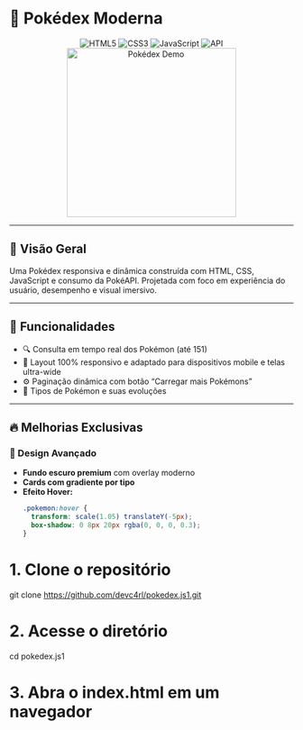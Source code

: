 # 🚀 Pokédex Moderna

<div align="center">
  <img src="https://img.shields.io/badge/HTML5-E34F26?style=for-the-badge&logo=html5&logoColor=white" alt="HTML5">
  <img src="https://img.shields.io/badge/CSS3-1572B6?style=for-the-badge&logo=css3&logoColor=white" alt="CSS3">
  <img src="https://img.shields.io/badge/JavaScript-F7DF1E?style=for-the-badge&logo=javascript&logoColor=black" alt="JavaScript">
  <img src="https://img.shields.io/badge/API-FF6B6B?style=for-the-badge&logo=json&logoColor=white" alt="API">
</div>

<div align="center">
  <img src="https://media.giphy.com/media/v1.Y2lkPTc5MGI3NjExcDZ5b2JvN2R1b2Z5Z2V6M2J5dGZ6dW5yYzZ1eTJ6eWJqZ2NxYiZlcD12MV9pbnRlcm5hbF9naWZfYnlfaWQmY3Q9Zw/du3J3cXyzhj75IOgvA/giphy.gif" width="300" alt="Pokédex Demo">
</div>

---

## 📌 Visão Geral

Uma Pokédex responsiva e dinâmica construída com HTML, CSS, JavaScript e consumo da PokéAPI. Projetada com foco em experiência do usuário, desempenho e visual imersivo.

---

## 🎯 Funcionalidades

- 🔍 Consulta em tempo real dos Pokémon (até 151)
- 📱 Layout 100% responsivo e adaptado para dispositivos mobile e telas ultra-wide
- ⚙️ Paginação dinâmica com botão “Carregar mais Pokémons”
- 💬 Tipos de Pokémon e suas evoluções

---

## 🔥 Melhorias Exclusivas

### 🎨 Design Avançado
- **Fundo escuro premium** com overlay moderno
- **Cards com gradiente por tipo**
- **Efeito Hover:**  
  ```css
  .pokemon:hover {
    transform: scale(1.05) translateY(-5px);
    box-shadow: 0 8px 20px rgba(0, 0, 0, 0.3);
  }

# 1. Clone o repositório
git clone https://github.com/devc4rl/pokedex.js1.git

# 2. Acesse o diretório
cd pokedex.js1

# 3. Abra o index.html em um navegador
